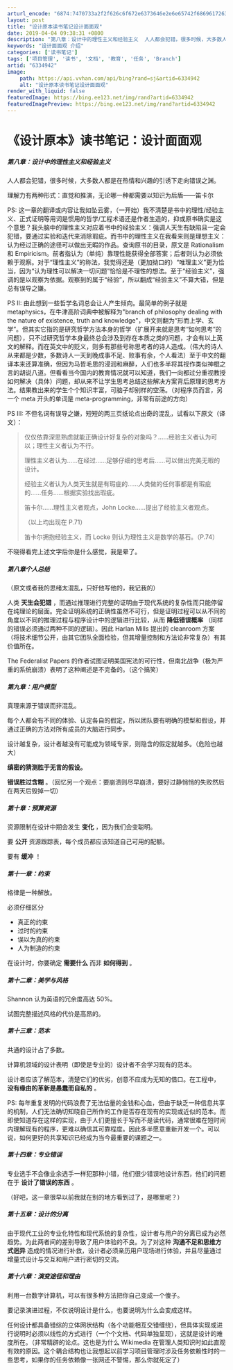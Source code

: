 ```yaml
---
arturl_encode: "6874:7470733a2f2f626c6f672e6373646e2e6e65742f6869617263:732f61727469636c652f64657461696c732f36333334393432"
layout: post
title: "设计原本读书笔记设计面面观"
date: 2019-04-04 09:38:31 +0800
description: "第八章：设计中的理性主义和经验主义  人人都会犯错，很多时候，大多数人都是在热情和兴趣的引诱下走向错"
keywords: "设计面面观 介绍"
categories: ['读书笔记']
tags: ['项目管理', '读书', '文档', '教育', '任务', 'Branch']
artid: "6334942"
image:
    path: https://api.vvhan.com/api/bing?rand=sj&artid=6334942
    alt: "设计原本读书笔记设计面面观"
render_with_liquid: false
featuredImage: https://bing.ee123.net/img/rand?artid=6334942
featuredImagePreview: https://bing.ee123.net/img/rand?artid=6334942
---
```


# 《设计原本》读书笔记：设计面面观

##### 第八章：设计中的理性主义和经验主义

人人都会犯错，很多时候，大多数人都是在热情和兴趣的引诱下走向错误之渊。

理解力有两种形式：直觉和推演，无论哪一种都需要以知识为后盾——笛卡尔

PS: 这一章的翻译或内容让我如坠云雾，（一开始）我不清楚是书中的理性/经验主义、正式证明等用词是惯用的哲学/工程术语还是作者生造的，抑或原书确实是这个意思？我头脑中的理性主义对应着书中的经验主义：强调人天生有缺陷且一定会犯错，要通过实验和迭代来消除瑕疵。而书中的理性主义在我看来则是理想主义：认为经过正确的途径可以做出无暇的作品。查询原书的目录，原文是 Rationalism 和 Empiricism。前者指认为（单纯）靠理性能获得全部答案；后者则认为必须依赖于观察。对于“理性主义”的称法，我觉得还是（更加拗口的）“唯理主义”更为恰当，因为“认为理性可以解决一切问题”恰恰是不理性的想法。至于“经验主义”，强调的是以观察为依据。观察到的属于“经验”，所以翻成“经验主义”不算大错，但是总有误导之嫌。

PS II: 由此想到一些哲学名词总会让人产生倾向。最简单的例子就是 metaphysics，在牛津高阶词典中被解释为"branch of philosophy dealing with the nature of existence, truth and knowledge"，中文则翻为“形而上学、玄学”。但其实它指的是研究哲学方法本身的哲学（扩展开来就是思考“如何思考”的问题），只不过研究哲学本身最终总会涉及到存在本质之类的问题，才会有以上英文的解释。而在英文中的贬义，则多有那些号称思考者的诗人造成。（伟大的诗人从来都是少数，多数诗人一天到晚成事不足、败事有余，个人看法）至于中文的翻译本来还算准确，但因为马哲毛思的浸润和麻醉，人们也多半将其视作类似神棍之言的胡说八道。但看看当今国内的教育情况就可以知道，我们一向都过分重视教授如何解决（具体）问题，却从来不让学生思考总结这些解决方案背后原理的思考方法。结果教出来的学生个个知识丰富，可脑子却别样的空荡。（对程序员而言，另一个 meta 开头的单词是 meta-programming，非常有前途的方向）

PS III: 不但名词有误导之嫌，短短的两三页纸论点出奇的混乱，试看以下原文（译文）：

> 仅仅依靠深思熟虑就能正确设计好复杂的对象吗？……经验主义者认为可以；理性主义者认为不行。
>
> 理性主义者认为……在经过……足够仔细的思考后……可以做出完美无暇的设计。
>
> 经验主义者认为人类天生就是有瑕疵的……人类做的任何事都是有瑕疵的……任务……根据实验找出瑕疵。
>
> 笛卡尔……理性主义者观点，John Locke……提出了经验主义者观点。
>
> （以上均出现在 P.71）
>
> 笛卡尔拥抱经验主义，而 Locke 则认为理性主义是数学的基石。（P.74）

不晓得看完上述文字后你是什么感觉，我是晕了。

##### 第八章个人总结

（原文或者我的思绪太混乱，只好他写他的，我记我的）

人类
**天生会犯错**
，而通过推理进行完整的证明由于现代系统的复杂性而只能停留在纯理论的层面。完全证明系统的正确性虽然不可行，但是证明过程可以从不同的角度以不同的推理过程与程序设计中的逻辑进行比较，从而
**降低错误概率**
（同样的错误必须通过两种不同的逻辑）。因此 Harlan Mills 提出的 cleanroom 方案（将技术细节公开，由其它团队全面检验，但其增量控制和方法论非常复杂）有其价值所在。

The Federalist Papers 的作者试图证明美国宪法的可行性，但南北战争（极为严重的系统崩溃）表明了这种阐述是不完备的。（这个搞笑）

##### 第九章：用户模型

真理来源于错误而非混乱。

每个人都会有不同的体验、认定各自的假定，所以团队要有明确的模型和假设，并通过正确的方法对所有成员的大脑进行同步。

设计越复杂，设计者越没有可能成为领域专家，则隐含的假定就越多。（危险也越大）

**缜密的猜测胜于无言的假设。**

**错误胜过含糊**
。（回忆另一个观点：要崩溃则尽早崩溃，要好过静悄悄的失败然后在两天后毁掉一切）

##### 第十章：预算资源

资源限制在设计中期会发生
**变化**
，因为我们会变聪明。

要
**公开**
资源跟踪表，每个成员都应该知道自己可用的配额。

要有
**缓冲**
！

##### 第十一章：约束

格律是一种解放。

必须仔细区分

* 真正的约束
* 过时的约束
* 误以为真的约束
* 人为制造的约束

在设计时，你要确定
**需要什么**
而非
**如何得到**
。

##### 第十二章：美学与风格

Shannon 认为英语的冗余度高达 50%。

试图完整描述风格的代价是高昂的。

##### 第十三章：范本

共通的设计占了多数。

计算机领域的设计表明（即使是专业的）设计者不会学习现有的范本。

设计者应该了解范本，清楚它们的优劣，创意不应成为无知的借口。在工程中，
**没有缘由的革新是愚蠢而自私的**
。

PS: 每年重复发明的代码浪费了无法估量的金钱和心血，但由于缺乏一种信息共享的机制，人们无法确切知晓自己所作的工作是否存在现有的实现或近似的范本。而即使知道存在这样的实现，由于人们更擅长于写而不是读代码，通常很难在短时间内理解现有的程序，更难以确信其可靠程度。因此多半愿意重新开发一个。可以说，如何更好的共享知识已经成为当今最重要的课题之一。

##### 第十四章：专业错误

专业选手不会像业余选手一样犯那种小错，他们很少错误地设计东西，他们的问题在于
**设计了错误的东西**
。

（好吧，这一章很早以前我就在别的地方看到过了，是哪里呢？）

##### 第十五章：设计的分离

由于现代工业的专业化特性和现代系统的复杂性，设计者与用户的分离已成为必然趋势。为此两者间的差别导致了用户体验的不良。为了对这种
**沟通不足和思维方式迥异**
造成的情况进行补救，设计者必须亲历用户现场进行体验，并且尽量通过增量式设计与交互和用户进行密切的交流。

##### 第十六章：演变途径和理由

利用一台数字计算机，可以有很多种方法把你自己变成一个傻子。

要记录演进过程，不仅说明设计是什么，也要说明为什么会变成这样。

任何设计都具备错综的立体网状结构（各个功能相互交错缠绕），但具体实现或进行说明时必须以线性的方式进行（一个个文档、代码单独呈现），这就是设计的难度所在。（非常精辟的论点。这也是为什么 Wikimedia 在管理人类知识时如此直观有效的原因。这个耦合结构也让我想起以前学习项目管理时涉及任务依赖性时的一些思考，如果你的任务依赖像一张网还不警惕，那么你就死定了）